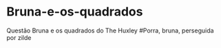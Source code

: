 # Bruna-e-os-quadrados
Questão Bruna e os quadrados do The Huxley
#Porra, bruna, perseguida por zilde
